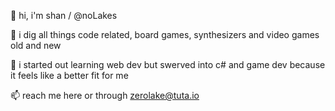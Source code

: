 👋 hi, i'm shan / @noLakes

👀 i dig all things code related, board games, synthesizers and video games old and new

🌱 i started out learning web dev but swerved into c# and game dev because it feels like a better fit for me

📫 reach me here or through zerolake@tuta.io
